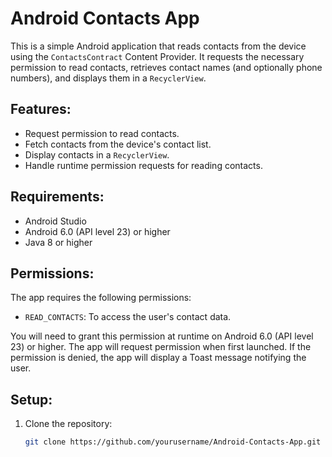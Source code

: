 # Android Contacts App

This is a simple Android application that reads contacts from the device using the `ContactsContract` Content Provider. It requests the necessary permission to read contacts, retrieves contact names (and optionally phone numbers), and displays them in a `RecyclerView`.

## Features:
- Request permission to read contacts.
- Fetch contacts from the device's contact list.
- Display contacts in a `RecyclerView`.
- Handle runtime permission requests for reading contacts.
  
## Requirements:
- Android Studio
- Android 6.0 (API level 23) or higher
- Java 8 or higher

## Permissions:
The app requires the following permissions:
- `READ_CONTACTS`: To access the user's contact data.

You will need to grant this permission at runtime on Android 6.0 (API level 23) or higher. The app will request permission when first launched. If the permission is denied, the app will display a Toast message notifying the user.

## Setup:
1. Clone the repository:
   ```bash
   git clone https://github.com/yourusername/Android-Contacts-App.git
